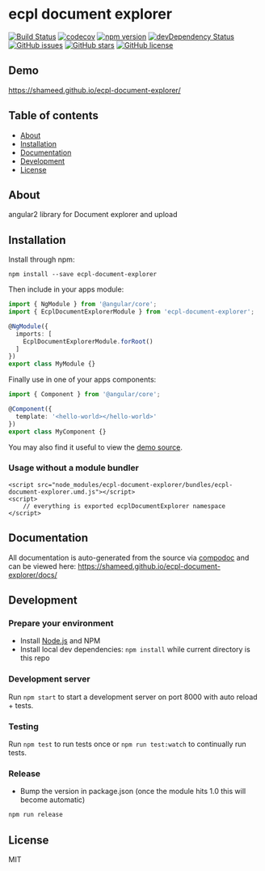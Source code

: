 # ecpl document explorer
[![Build Status](https://travis-ci.org/shameed/ecpl-document-explorer.svg?branch=master)](https://travis-ci.org/shameed/ecpl-document-explorer)
[![codecov](https://codecov.io/gh/shameed/ecpl-document-explorer/branch/master/graph/badge.svg)](https://codecov.io/gh/shameed/ecpl-document-explorer)
[![npm version](https://badge.fury.io/js/ecpl-document-explorer.svg)](http://badge.fury.io/js/ecpl-document-explorer)
[![devDependency Status](https://david-dm.org/shameed/ecpl-document-explorer/dev-status.svg)](https://david-dm.org/shameed/ecpl-document-explorer?type=dev)
[![GitHub issues](https://img.shields.io/github/issues/shameed/ecpl-document-explorer.svg)](https://github.com/shameed/ecpl-document-explorer/issues)
[![GitHub stars](https://img.shields.io/github/stars/shameed/ecpl-document-explorer.svg)](https://github.com/shameed/ecpl-document-explorer/stargazers)
[![GitHub license](https://img.shields.io/badge/license-MIT-blue.svg)](https://raw.githubusercontent.com/shameed/ecpl-document-explorer/master/LICENSE)

## Demo
https://shameed.github.io/ecpl-document-explorer/

## Table of contents

- [About](#about)
- [Installation](#installation)
- [Documentation](#documentation)
- [Development](#development)
- [License](#license)

## About

angular2 library for Document explorer and upload

## Installation

Install through npm:
```
npm install --save ecpl-document-explorer
```

Then include in your apps module:

```typescript
import { NgModule } from '@angular/core';
import { EcplDocumentExplorerModule } from 'ecpl-document-explorer';

@NgModule({
  imports: [
    EcplDocumentExplorerModule.forRoot()
  ]
})
export class MyModule {}
```

Finally use in one of your apps components:
```typescript
import { Component } from '@angular/core';

@Component({
  template: '<hello-world></hello-world>'
})
export class MyComponent {}
```

You may also find it useful to view the [demo source](https://github.com/shameed/ecpl-document-explorer/blob/master/demo/demo.component.ts).

### Usage without a module bundler
```
<script src="node_modules/ecpl-document-explorer/bundles/ecpl-document-explorer.umd.js"></script>
<script>
    // everything is exported ecplDocumentExplorer namespace
</script>
```

## Documentation
All documentation is auto-generated from the source via [compodoc](https://compodoc.github.io/compodoc/) and can be viewed here:
https://shameed.github.io/ecpl-document-explorer/docs/

## Development

### Prepare your environment
* Install [Node.js](http://nodejs.org/) and NPM
* Install local dev dependencies: `npm install` while current directory is this repo

### Development server
Run `npm start` to start a development server on port 8000 with auto reload + tests.

### Testing
Run `npm test` to run tests once or `npm run test:watch` to continually run tests.

### Release
* Bump the version in package.json (once the module hits 1.0 this will become automatic)
```bash
npm run release
```

## License

MIT

